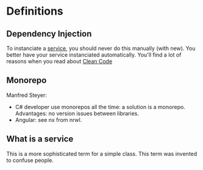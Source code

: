 # Definitions

## Dependency Injection

To instanciate a [service](https://github.com/boeschenstein/definition/tree/master#what-is-a-service), you should never do this manually (with new). You better have your service instanciated automatically. You'll find a lot of reasons when you read about [Clean Code](https://github.com/boeschenstein/clean-code/)

## Monorepo

Manfred Steyer:

- C# developer use monorepos all the time: a solution is a monorepo. Advantages: no version issues between libraries.
- Angular: see nx from nrwl.

## What is a service

This is a more sophisticated term for a simple class. This term was invented to confuse people.
